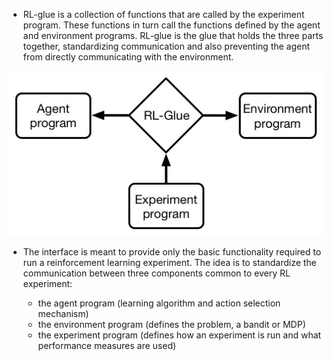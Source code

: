 * RL-glue is a collection of functions that are called by the experiment program. These functions in turn call the functions defined by the agent and environment programs. RL-glue is the glue that holds the three parts together, standardizing communication and also preventing the agent from directly communicating with the environment. 

<div align="center"><img src="https://github.com/jkren6/rl-glue/blob/master/rl-glue.jpg"/></div>


* The interface is meant to provide only the basic functionality required to run a reinforcement learning experiment. The idea is to standardize the communication between three components common to every RL experiment:

  * the agent program (learning algorithm and action selection mechanism)
  * the environment program (defines the problem, a bandit or MDP)
  * the experiment program (defines how an experiment is run and what performance measures are used)

